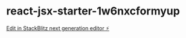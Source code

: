 # react-jsx-starter-1w6nxcformyup

[Edit in StackBlitz next generation editor ⚡️](https://stackblitz.com/~/github.com/guptasanskriti445/react-jsx-starter-1w6nxcformyup)